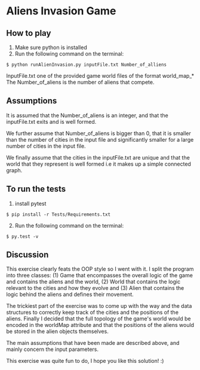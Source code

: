 Aliens Invasion Game
====================

How to play
-----------

1. Make sure python is installed
2. Run the following command on the terminal:
```
$ python runAlienInvasion.py inputFile.txt Number_of_alliens

```
InputFile.txt one of the provided game world files of the format world_map_*
The Number_of_aliens is the number of aliens that compete.

Assumptions
-----------

It is assumed that the Number_of_aliens is an integer, and that the inputFile.txt exits
 and is well formed.

We further assume that Number_of_aliens is bigger than 0, that it is smaller than
the number of cities in the input file and significantly smaller for a large number of cities in the input file.

We finally assume that the cities in the inputFile.txt are unique and that the world
that they represent is well formed i.e it makes up a simple connected graph.



To run the tests
---------------
1. install pytest
```
$ pip install -r Tests/Requirements.txt

```

2. Run the following command on the terminal:
```
$ py.test -v

```


Discussion
--------
This exercise clearly feats the OOP style so I went with it. I split the program into
three classes: (1) Game that encompasses the overall logic of the game and contains the
aliens and the world, (2) World that contains the logic relevant to the cities and how
they evolve and (3) Alien that contains the logic behind the aliens and defines their movement.

The trickiest part of the exercise was to come up with the way and the data structures to correctly
keep track of the cities and the positions of the aliens. Finally I decided that the full
topology of the game's world would be encoded in the worldMap attribute and that the positions of
the aliens would be stored in the alien objects themselves.

The main assumptions that have been made are described above, and mainly concern the input parameters.

This exercise was quite fun to do, I hope you like this solution! :)
